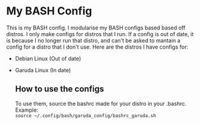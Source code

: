 # My BASH Config

This is my BASH config. I modularise my BASH configs based based off distros. I only make configs for distros that I run. If a config is out of date, it is because I no longer run that distro, and can't be asked to mantain a config for a distro that I don't use. Here are the distros I have configs for:

- Debian Linux (Out of date)
- Garuda Linux (In date)
  
  ## How to use the configs
  
  To use them, source the bashrc made for your distro in your .bashrc. Example:  
  ```source ~/.config/bash/garuda_config/bashrc_garuda.sh```
